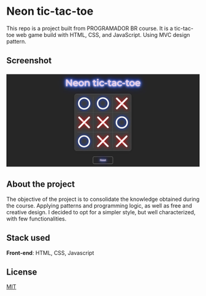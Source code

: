 # Neon tic-tac-toe

This repo is a project built from PROGRAMADOR BR course. It is a tic-tac-toe web game build with HTML, CSS, and JavaScript. Using MVC design pattern.

## Screenshot

<h3 align="center">
  <img src="./assets/screenshot.jpg" />
</h3>

## About the project

The objective of the project is to consolidate the knowledge obtained during the course. Applying patterns and programming logic, as well as free and creative design. I decided to opt for a simpler style, but well characterized, with few functionalities.

## Stack used

**Front-end**: HTML, CSS, Javascript

## License

[MIT](https://choosealicense.com/licenses/mit/)

